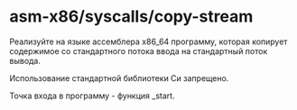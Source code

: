 # asm-x86/syscalls/copy-stream

Реализуйте на языке ассемблера x86_64 программу, которая копирует содержимое со стандартного потока ввода на стандартный
поток вывода.

Использование стандартной библиотеки Си запрещено.

Точка входа в программу - функция _start.
